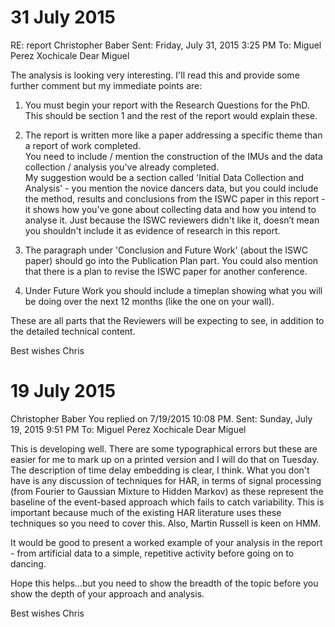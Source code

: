 # 31 July 2015

RE: report
Christopher Baber
Sent:	 Friday, July 31, 2015 3:25 PM
To:	
Miguel Perez Xochicale
Dear Miguel

The analysis is looking very interesting. I'll read this and provide some further comment but my immediate points are:

1. You must begin your report with the Research Questions for the PhD.  This should be section 1 and the rest of the report would explain these.

2.  The report is written more like a paper addressing a specific theme than a report of work completed.  
You need to include / mention the construction of the IMUs and the data collection / analysis you've already completed.  
My suggestion would be a section called 'Initial Data Collection and Analysis' - you mention the novice dancers data, but you could include the method, results and conclusions from the ISWC paper in this report - it shows how you've gone about collecting data and how you intend to analyse it.  Just because the ISWC reviewers didn't like it, doesn’t mean you shouldn't include it as evidence of research in this report.

3.  The paragraph under 'Conclusion and Future Work' (about the ISWC paper) should go into the Publication Plan part.  You could also mention that there is a plan to revise the ISWC paper for another conference.

4. Under Future Work you should include a timeplan showing what you will be doing over the next 12 months (like the one on your wall).

These are all parts that the Reviewers will be expecting to see, in addition to the detailed technical content.

Best wishes
Chris


# 19 July 2015

Christopher Baber
You replied on 7/19/2015 10:08 PM.
Sent:   Sunday, July 19, 2015 9:51 PM
To:
Miguel Perez Xochicale
Dear Miguel

This is developing well. There are some typographical errors but these are easier for me to mark up on a printed version and I will do that on Tuesday.  The description of time delay embedding is clear, I think. What you don't have is any discussion of techniques for HAR, in terms of signal processing (from Fourier to Gaussian Mixture to Hidden Markov) as these represent the baseline of the event-based approach which fails to catch variability. This is important because much of the existing HAR literature uses these techniques so you need to cover this. Also, Martin Russell is keen on HMM.

It would be good to present a worked example of your analysis in the report - from artificial data to a simple, repetitive activity before going on to dancing.

Hope this helps...but you need to show the breadth of the topic before you show the depth of your approach and analysis.

Best wishes
Chris



